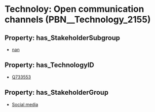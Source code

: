 # Technoloy: __Open communication channels__ (PBN__Technology_2155)

## Property: has_StakeholderSubgroup

* [nan](PBN__TechSubgroup_7)

## Property: has_TechnologyID

* [Q733553](Q733553)

## Property: has_StakeholderGroup

* [Social media](PBN__TechGroup_1)

